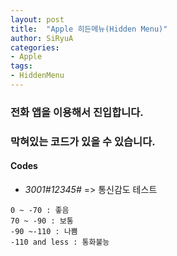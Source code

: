 ```yaml
---
layout: post
title:  "Apple 히든메뉴(Hidden Menu)"
author: SiRyuA
categories:
- Apple
tags:
- HiddenMenu
---
```



### 전화 앱을 이용해서 진입합니다.

### 막혀있는 코드가 있을 수 있습니다.


#### Codes
* *3001#12345#* => 통신감도 테스트

~~~~
0 ~ -70 : 좋음
70 ~ -90 : 보통
-90 ~-110 : 나쁨
-110 and less : 통화불능
~~~~
